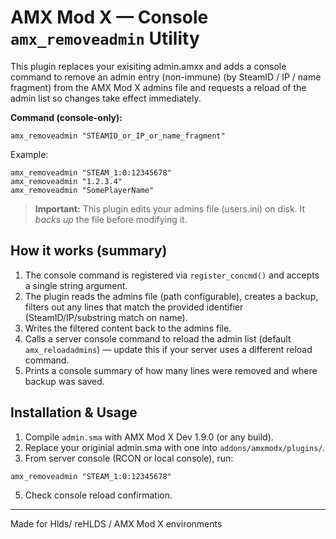 # AMX Mod X — Console `amx_removeadmin` Utility

This plugin replaces your exisiting admin.amxx and adds a console command to remove an admin entry (non-immune) (by SteamID / IP / name fragment)
from the AMX Mod X admins file and requests a reload of the admin list so changes take effect immediately.

**Command (console-only):**
```
amx_removeadmin "STEAMID_or_IP_or_name_fragment"
```
Example:
```
amx_removeadmin "STEAM_1:0:12345678"
amx_removeadmin "1.2.3.4"
amx_removeadmin "SomePlayerName"
```

> **Important:** This plugin edits your admins file (users.ini) on disk. It *backs up* the file before modifying it.

## How it works (summary)
1. The console command is registered via `register_concmd()` and accepts a single string argument.  
2. The plugin reads the admins file (path configurable), creates a backup, filters out any lines that match the provided identifier (SteamID/IP/substring match on name).  
3. Writes the filtered content back to the admins file.  
4. Calls a server console command to reload the admin list (default `amx_reloadadmins`) — update this if your server uses a different reload command.
5. Prints a console summary of how many lines were removed and where backup was saved.

## Installation & Usage
1. Compile `admin.sma` with AMX Mod X Dev 1.9.0 (or any build).
2. Replace your originial admin.sma with one into `addons/amxmodx/plugins/`.
3. From server console (RCON or local console), run:
```
amx_removeadmin "STEAM_1:0:12345678"
```
5. Check console reload confirmation.

---
Made for Hlds/ reHLDS / AMX Mod X environments
